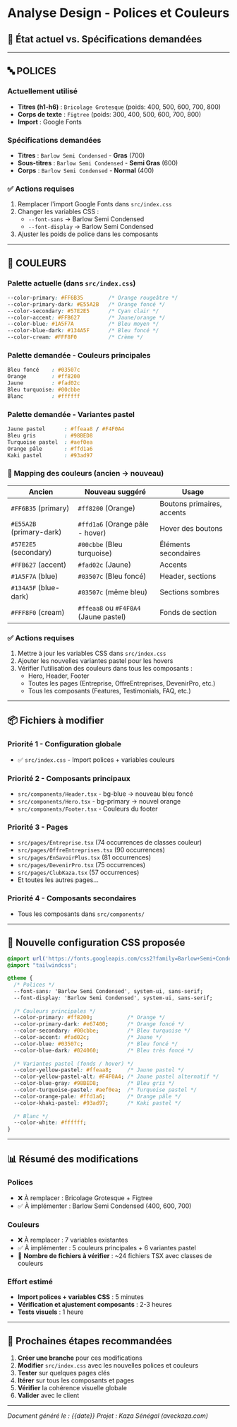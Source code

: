 # Analyse Design - Polices et Couleurs

## 📝 État actuel vs. Spécifications demandées

---

## 🔤 POLICES

### Actuellement utilisé
- **Titres (h1-h6)** : `Bricolage Grotesque` (poids: 400, 500, 600, 700, 800)
- **Corps de texte** : `Figtree` (poids: 300, 400, 500, 600, 700, 800)
- **Import** : Google Fonts

### Spécifications demandées
- **Titres** : `Barlow Semi Condensed` - **Gras** (700)
- **Sous-titres** : `Barlow Semi Condensed` - **Semi Gras** (600)
- **Corps** : `Barlow Semi Condensed` - **Normal** (400)

### ✅ Actions requises
1. Remplacer l'import Google Fonts dans `src/index.css`
2. Changer les variables CSS :
   - `--font-sans` → Barlow Semi Condensed
   - `--font-display` → Barlow Semi Condensed
3. Ajuster les poids de police dans les composants

---

## 🎨 COULEURS

### Palette actuelle (dans `src/index.css`)
```css
--color-primary: #FF6B35        /* Orange rougeâtre */
--color-primary-dark: #E55A2B   /* Orange foncé */
--color-secondary: #57E2E5      /* Cyan clair */
--color-accent: #FFB627         /* Jaune/orange */
--color-blue: #1A5F7A           /* Bleu moyen */
--color-blue-dark: #134A5F      /* Bleu foncé */
--color-cream: #FFF8F0          /* Crème */
```

### Palette demandée - Couleurs principales
```css
Bleu foncé    : #03507c
Orange        : #ff8200
Jaune         : #fad02c
Bleu turquoise: #00cbbe
Blanc         : #ffffff
```

### Palette demandée - Variantes pastel
```css
Jaune pastel      : #ffeaa8 / #F4F0A4
Bleu gris         : #98BED8
Turquoise pastel  : #aef0ea
Orange pâle       : #ffd1a6
Kaki pastel       : #93ad97
```

### 🔄 Mapping des couleurs (ancien → nouveau)
| Ancien | Nouveau suggéré | Usage |
|--------|-----------------|-------|
| `#FF6B35` (primary) | `#ff8200` (Orange) | Boutons primaires, accents |
| `#E55A2B` (primary-dark) | `#ffd1a6` (Orange pâle - hover) | Hover des boutons |
| `#57E2E5` (secondary) | `#00cbbe` (Bleu turquoise) | Éléments secondaires |
| `#FFB627` (accent) | `#fad02c` (Jaune) | Accents |
| `#1A5F7A` (blue) | `#03507c` (Bleu foncé) | Header, sections |
| `#134A5F` (blue-dark) | `#03507c` (même bleu) | Sections sombres |
| `#FFF8F0` (cream) | `#ffeaa8` ou `#F4F0A4` (Jaune pastel) | Fonds de section |

### ✅ Actions requises
1. Mettre à jour les variables CSS dans `src/index.css`
2. Ajouter les nouvelles variantes pastel pour les hovers
3. Vérifier l'utilisation des couleurs dans tous les composants :
   - Hero, Header, Footer
   - Toutes les pages (Entreprise, OffreEntreprises, DevenirPro, etc.)
   - Tous les composants (Features, Testimonials, FAQ, etc.)

---

## 📦 Fichiers à modifier

### Priorité 1 - Configuration globale
- ✅ `src/index.css` - Import polices + variables couleurs

### Priorité 2 - Composants principaux
- `src/components/Header.tsx` - bg-blue → nouveau bleu foncé
- `src/components/Hero.tsx` - bg-primary → nouvel orange
- `src/components/Footer.tsx` - Couleurs du footer

### Priorité 3 - Pages
- `src/pages/Entreprise.tsx` (74 occurrences de classes couleur)
- `src/pages/OffreEntreprises.tsx` (90 occurrences)
- `src/pages/EnSavoirPlus.tsx` (81 occurrences)
- `src/pages/DevenirPro.tsx` (75 occurrences)
- `src/pages/ClubKaza.tsx` (57 occurrences)
- Et toutes les autres pages...

### Priorité 4 - Composants secondaires
- Tous les composants dans `src/components/`

---

## 🎯 Nouvelle configuration CSS proposée

```css
@import url('https://fonts.googleapis.com/css2?family=Barlow+Semi+Condensed:wght@400;600;700&display=swap');
@import "tailwindcss";

@theme {
  /* Polices */
  --font-sans: 'Barlow Semi Condensed', system-ui, sans-serif;
  --font-display: 'Barlow Semi Condensed', system-ui, sans-serif;
  
  /* Couleurs principales */
  --color-primary: #ff8200;           /* Orange */
  --color-primary-dark: #e67400;      /* Orange foncé */
  --color-secondary: #00cbbe;         /* Bleu turquoise */
  --color-accent: #fad02c;            /* Jaune */
  --color-blue: #03507c;              /* Bleu foncé */
  --color-blue-dark: #024060;         /* Bleu très foncé */
  
  /* Variantes pastel (fonds / hover) */
  --color-yellow-pastel: #ffeaa8;     /* Jaune pastel */
  --color-yellow-pastel-alt: #F4F0A4; /* Jaune pastel alternatif */
  --color-blue-gray: #98BED8;         /* Bleu gris */
  --color-turquoise-pastel: #aef0ea;  /* Turquoise pastel */
  --color-orange-pale: #ffd1a6;       /* Orange pâle */
  --color-khaki-pastel: #93ad97;      /* Kaki pastel */
  
  /* Blanc */
  --color-white: #ffffff;
}
```

---

## 📊 Résumé des modifications

### Polices
- ❌ À remplacer : Bricolage Grotesque + Figtree
- ✅ À implémenter : Barlow Semi Condensed (400, 600, 700)

### Couleurs
- ❌ À remplacer : 7 variables existantes
- ✅ À implémenter : 5 couleurs principales + 6 variantes pastel
- 🔢 **Nombre de fichiers à vérifier** : ~24 fichiers TSX avec classes de couleurs

### Effort estimé
- **Import polices + variables CSS** : 5 minutes
- **Vérification et ajustement composants** : 2-3 heures
- **Tests visuels** : 1 heure

---

## 🚀 Prochaines étapes recommandées

1. **Créer une branche** pour ces modifications
2. **Modifier** `src/index.css` avec les nouvelles polices et couleurs
3. **Tester** sur quelques pages clés
4. **Itérer** sur tous les composants et pages
5. **Vérifier** la cohérence visuelle globale
6. **Valider** avec le client

---

*Document généré le : {{date}}*
*Projet : Kaza Sénégal (aveckaza.com)*
